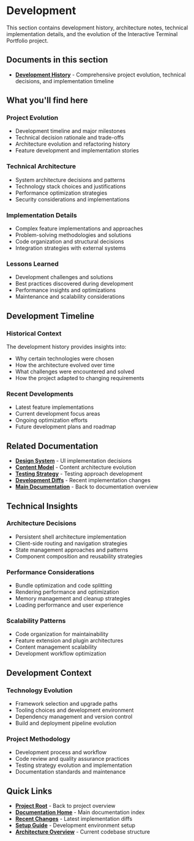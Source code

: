 # Development

This section contains development history, architecture notes, technical implementation details, and the evolution of the Interactive Terminal Portfolio project.

## Documents in this section

- **[Development History](./DEVELOPMENT_HISTORY.md)** - Comprehensive project evolution, technical decisions, and implementation timeline

## What you'll find here

### Project Evolution
- Development timeline and major milestones
- Technical decision rationale and trade-offs
- Architecture evolution and refactoring history
- Feature development and implementation stories

### Technical Architecture
- System architecture decisions and patterns
- Technology stack choices and justifications
- Performance optimization strategies
- Security considerations and implementations

### Implementation Details
- Complex feature implementations and approaches
- Problem-solving methodologies and solutions
- Code organization and structural decisions
- Integration strategies with external systems

### Lessons Learned
- Development challenges and solutions
- Best practices discovered during development
- Performance insights and optimizations
- Maintenance and scalability considerations

## Development Timeline

### Historical Context
The development history provides insights into:
- Why certain technologies were chosen
- How the architecture evolved over time
- What challenges were encountered and solved
- How the project adapted to changing requirements

### Recent Developments
- Latest feature implementations
- Current development focus areas
- Ongoing optimization efforts
- Future development plans and roadmap

## Related Documentation

- **[Design System](../design-system/)** - UI implementation decisions
- **[Content Model](../content-model/)** - Content architecture evolution
- **[Testing Strategy](../testing/)** - Testing approach development
- **[Development Diffs](../diffs/)** - Recent implementation changes
- **[Main Documentation](../README.md)** - Back to documentation overview

## Technical Insights

### Architecture Decisions
- Persistent shell architecture implementation
- Client-side routing and navigation strategies
- State management approaches and patterns
- Component composition and reusability strategies

### Performance Considerations
- Bundle optimization and code splitting
- Rendering performance and optimization
- Memory management and cleanup strategies
- Loading performance and user experience

### Scalability Patterns
- Code organization for maintainability
- Feature extension and plugin architectures
- Content management scalability
- Development workflow optimization

## Development Context

### Technology Evolution
- Framework selection and upgrade paths
- Tooling choices and development environment
- Dependency management and version control
- Build and deployment pipeline evolution

### Project Methodology
- Development process and workflow
- Code review and quality assurance practices
- Testing strategy evolution and implementation
- Documentation standards and maintenance

## Quick Links

- **[Project Root](../../README.md)** - Back to project overview
- **[Documentation Home](../README.md)** - Main documentation index
- **[Recent Changes](../diffs/)** - Latest implementation diffs
- **[Setup Guide](../setup/)** - Development environment setup
- **[Architecture Overview](../../src/app/)** - Current codebase structure